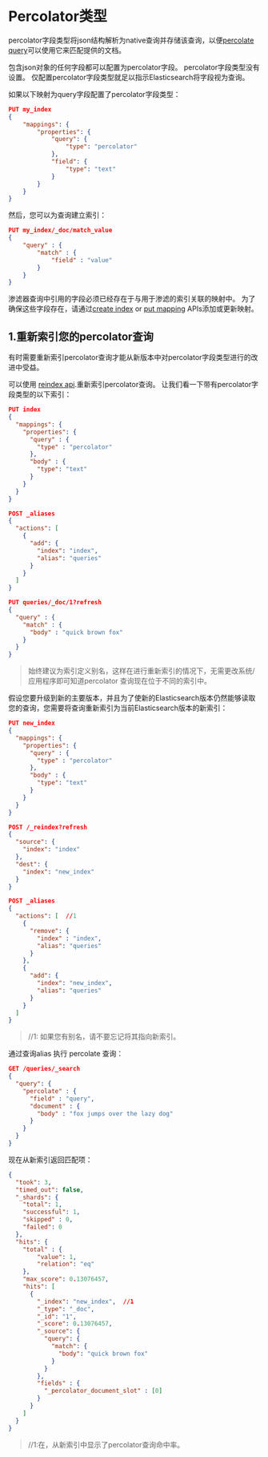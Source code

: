#  Percolator类型

percolator字段类型将json结构解析为native查询并存储该查询，以便[percolate query](https://www.elastic.co/guide/en/elasticsearch/reference/7.6/query-dsl-percolate-query.html)可以使用它来匹配提供的文档。

包含json对象的任何字段都可以配置为percolator字段。 percolator字段类型没有设置。 仅配置percolator字段类型就足以指示Elasticsearch将字段视为查询。

如果以下映射为query字段配置了percolator字段类型：

```json
PUT my_index
{
    "mappings": {
        "properties": {
            "query": {
                "type": "percolator"
            },
            "field": {
                "type": "text"
            }
        }
    }
}
```

然后，您可以为查询建立索引：

```json
PUT my_index/_doc/match_value
{
    "query" : {
        "match" : {
            "field" : "value"
        }
    }
}
```

渗滤器查询中引用的字段必须已经存在于与用于渗滤的索引关联的映射中。 为了确保这些字段存在，请通过[create index](https://www.elastic.co/guide/en/elasticsearch/reference/7.6/indices-create-index.html) or [put mapping](https://www.elastic.co/guide/en/elasticsearch/reference/7.6/indices-put-mapping.html) APIs添加或更新映射。

## 1.重新索引您的percolator查询

​	有时需要重新索引percolator查询才能从新版本中对percolator字段类型进行的改进中受益。

可以使用 [reindex api](https://www.elastic.co/guide/en/elasticsearch/reference/7.6/docs-reindex.html).重新索引percolator查询。 让我们看一下带有percolator字段类型的以下索引：

```json
PUT index
{
  "mappings": {
    "properties": {
      "query" : {
        "type" : "percolator"
      },
      "body" : {
        "type": "text"
      }
    }
  }
}

POST _aliases
{
  "actions": [
    {
      "add": {
        "index": "index",
        "alias": "queries" 
      }
    }
  ]
}

PUT queries/_doc/1?refresh
{
  "query" : {
    "match" : {
      "body" : "quick brown fox"
    }
  }
}
```

> 始终建议为索引定义别名，这样在进行重新索引的情况下，无需更改系统/应用程序即可知道percolator 查询现在位于不同的索引中。



假设您要升级到新的主要版本，并且为了使新的Elasticsearch版本仍然能够读取您的查询，您需要将查询重新索引为当前Elasticsearch版本的新索引：

```json
PUT new_index
{
  "mappings": {
    "properties": {
      "query" : {
        "type" : "percolator"
      },
      "body" : {
        "type": "text"
      }
    }
  }
}

POST /_reindex?refresh
{
  "source": {
    "index": "index"
  },
  "dest": {
    "index": "new_index"
  }
}

POST _aliases
{
  "actions": [  //1
    {
      "remove": {
        "index" : "index",
        "alias": "queries"
      }
    },
    {
      "add": {
        "index": "new_index",
        "alias": "queries"
      }
    }
  ]
}
```

> //1: 如果您有别名，请不要忘记将其指向新索引。

通过查询alias 执行 percolate 查询：

```json
GET /queries/_search
{
  "query": {
    "percolate" : {
      "field" : "query",
      "document" : {
        "body" : "fox jumps over the lazy dog"
      }
    }
  }
}
```

现在从新索引返回匹配项：

```json
{
  "took": 3,
  "timed_out": false,
  "_shards": {
    "total": 1,
    "successful": 1,
    "skipped" : 0,
    "failed": 0
  },
  "hits": {
    "total" : {
        "value": 1,
        "relation": "eq"
    },
    "max_score": 0.13076457,
    "hits": [
      {
        "_index": "new_index",  //1
        "_type": "_doc",
        "_id": "1",
        "_score": 0.13076457,
        "_source": {
          "query": {
            "match": {
              "body": "quick brown fox"
            }
          }
        },
        "fields" : {
          "_percolator_document_slot" : [0]
        }
      }
    ]
  }
}
```

> //1:在，从新索引中显示了percolator查询命中率。

